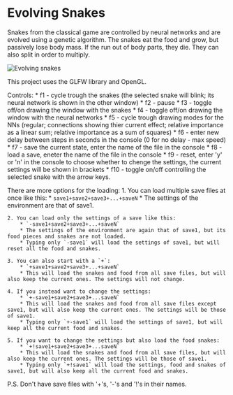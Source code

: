 # Evolving Snakes
Snakes from the classical game are controlled by neural networks and are evolved using a genetic algorithm. The snakes eat the food and grow, but passively lose body mass. If the run out of body parts, they die. They can also split in order to multiply.

![Evolving snakes](https://cloud.githubusercontent.com/assets/12662877/13763264/981f20b8-ea4d-11e5-94d7-91d2242d5c01.png)

This project uses the GLFW library and OpenGL.

Controls:
    * f1 - cycle trough the snakes  (the selected snake will blink; its neural network is shown in the other window)
    * f2 - pause
    * f3 - toggle off/on drawing the window with the snakes
    * f4 - toggle off/on drawing the window with the neural networks
    * f5 - cycle trough drawing modes for the NNs (regular; connections showing thier current effect; relative importance as a linear sum; relative importance as a sum of squares)
    * f6 - enter new delay between steps in seconds in the console (0 for no delay - max speed)
    * f7 - save the current state, enter the name of the file in the console
    * f8 - load a save, eneter the name of the file in the console
    * f9 - reset, enter 'y' or 'n' in the console to choose whether to chenge the settings, the current settings will be shown in brackets
    * f10 - toggle on/off controlling the selected snake with the arrow keys.

There are more options for the loading:
    1. You can load multiple save files at once like this:
        * `save1+save2+save3+...+saveN`
        * The settings of the environment are that of save1.

    2. You can load only the settings of a save like this:
        * `-save1+save2+save3+...+saveN`
        * The settings of the environment are again that of save1, but its food pieces and snakes are not loaded.
        * Typing only `-save1` will load the settings of save1, but will reset all the food and snakes.

    3. You can also start with a `+`:
        * `+save1+save2+save3+...+saveN`
        * This will load the snakes and food from all save files, but will also keep the current ones. The settings will not change.

    4. If you instead want to change the settings:
        * `+-save1+save2+save3+...saveN`
        * This will load the snakes and food from all save files except save1, but will also keep the current ones. The settings will be those of save1.
        * Typing only `+-save1` will load the settings of save1, but will keep all the current food and snakes.

    5. If you want to change the settings but also load the food snakes:
        * `+!save1+save2+save3+...saveN`
        * This will load the snakes and food from all save files, but will also keep the current ones. The settings will be those of save1.
        * Typing only `+!save1` will load the settings, food and snakes of save1, but will also keep all the current food and snakes.

P.S. Don't have save files with '+'s, '-'s and '!'s in their names.
